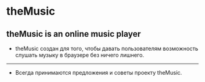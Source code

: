 # theMusic
theMusic is an online music player
-
- theMusic создан для того, чтобы давать пользователям возможность слушать музыку в браузере без ничего лишнего.
--------
- Всегда принимаются предложения и советы проекту theMusic.

